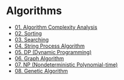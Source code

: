 # Algorithms

- [01. Algorithm Complexity Analysis](01.%20Algorithm%20Complexity%20Analysis)
- [02. Sorting](02.%20Sorting)
- [03. Searching](03.%20Searching)
- [04. String Process Algorithm](04.%20String%20Process%20Algorithm)
- [05. DP (Dynamic Programming)](05.%20DP)
- [06. Graph Algorithm](06.%20Graph%20Algorithm)
- [07. NP (Nondeterministic Polynomial-time)]()
- [08. Genetic Algorithm]()
